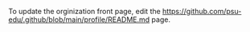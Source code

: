 To update the orginization front page, edit the https://github.com/psu-edu/.github/blob/main/profile/README.md page.
